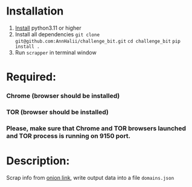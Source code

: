 # Installation

1. [Install](https://www.python.org) python3.11 or higher
2. Install all dependencies
   `git clone git@github.com:AnnHalii/challenge_bit.git`
   `cd challenge_bit`
   `pip install .`
3. Run `scrapper` in terminal window

# Required:

### Chrome (browser should be installed)
### TOR (browser should be installed)
### Please, make sure that Chrome and TOR browsers launched and TOR process is running on 9150 port.

# Description:

Scrap info from [onion link](http://dwchal2zaifeewsjv7nbfj72xxskewprkigsfq6swwwci2lhn4zyaead.onion/), write output data into a file `domains.json`
